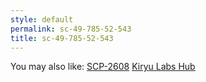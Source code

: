 ```yaml
---
style: default
permalink: sc-49-785-52-543
title: sc-49-785-52-543
---
```

You may also like:
[SCP-2608](http://scp-wiki.net/scp-2608)
[Kiryu Labs Hub](http://scp-wiki.net/kiryu-labs-hub)